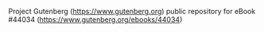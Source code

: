 Project Gutenberg (https://www.gutenberg.org) public repository for eBook #44034 (https://www.gutenberg.org/ebooks/44034)
